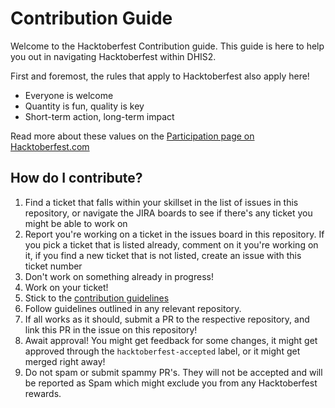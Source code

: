 # Contribution Guide
Welcome to the Hacktoberfest Contribution guide. This guide is here to help you out in navigating Hacktoberfest within DHIS2.

First and foremost, the rules that apply to Hacktoberfest also apply here!

- Everyone is welcome
- Quantity is fun, quality is key
- Short-term action, long-term impact

Read more about these values on the [Participation page on Hacktoberfest.com](https://hacktoberfest.com/participation/)

## How do I contribute?
1. Find a ticket that falls within your skillset in the list of issues in this repository, or navigate the JIRA boards to see if there's any ticket you might be able to work on
2. Report you're working on a ticket in the issues board in this repository. If you pick a ticket that is listed already, comment on it you're working on it, if you find a new ticket that is not listed, create an issue with this ticket number
3. Don't work on something already in progress!
4. Work on your ticket!
5. Stick to the [contribution guidelines](https://developers.dhis2.org/community/contribute/)
6. Follow guidelines outlined in any relevant repository.
7. If all works as it should, submit a PR to the respective repository, and link this PR in the issue on this repository!
8. Await approval! You might get feedback for some changes, it might get approved through the `hacktoberfest-accepted` label, or it might get merged right away!
9. Do not spam or submit spammy PR's. They will not be accepted and will be reported as Spam which might exclude you from any Hacktoberfest rewards.